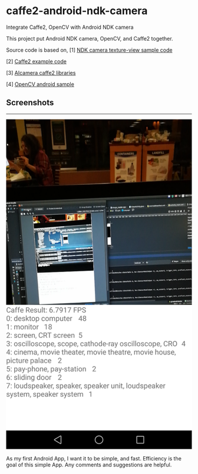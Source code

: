 # caffe2-android-ndk-camera
Integrate Caffe2, OpenCV with Android NDK camera

This project put Android NDK camera, OpenCV, and Caffe2 together.

Source code is based on,
[1] [NDK camera texture-view sample code](https://github.com/googlesamples/android-ndk/tree/master/camera)

[2] [Caffe2 example code](https://github.com/leonardvandriel/caffe2_cpp_tutorial/blob/master/src/caffe2/binaries/pretrained.cc)

[3] [AIcamera caffe2 libraries](https://github.com/bwasti/AICamera)

[4] [OpenCV android sample](https://github.com/opencv/opencv/tree/master/samples/android)


## Screenshots
-----------
![screenshot](device-2017-10-23-185701.png)


As my first Android App, I want it to be simple, and fast. Efficiency is the goal of this simple App.
Any comments and suggestions are helpful.
